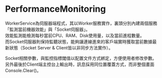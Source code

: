 # PerformanceMonitoring
WorkerService為伺服器端程式，其以Worker服務實作，裏頭分別內建兩個服務「監測當前機器效能」與「Socket伺服器」。  
效能監測能檢測每秒當前CPU、RAM、Disk使用量，以及當前進程數量。  
而Socket伺服器則保持監聽狀態，能夠讓連線進來的客戶端實時獲取當前數據最新狀態（Socket Server & Client皆以非同步方法實作）。
  
Socket相關參數，與監控指標閾值以配置文件方式綁定，方便使用者修改參數。  
另外最後於Client端主控台上輸出時，訊息採用同位置覆蓋方式，而非整個畫面Console.Clear()。
